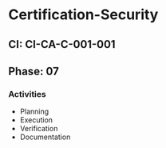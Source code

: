 # Certification-Security

## CI: CI-CA-C-001-001
## Phase: 07

### Activities
- Planning
- Execution
- Verification
- Documentation
